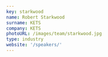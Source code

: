 ```yaml
---
key: starkwood
name: Robert Starkwood
surname: KETS
company: KETS
photoURL: /images/team/starkwood.jpg
type: industry
website: '/speakers/'
---
```

